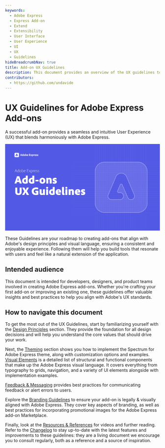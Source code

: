 ```yaml
---
keywords:
  - Adobe Express
  - Express Add-on 
  - Extend
  - Extensibility
  - User Interface
  - User Experience
  - UI
  - UX
  - Guidelines
hideBreadcrumbNav: true
title: Add-on UX Guidelines
description: This document provides an overview of the UX guidelines to follow when designing your Adobe Express add-on.
contributors:
  - https://github.com/undavide
---
```


# UX Guidelines for Adobe Express Add-ons

A successful add-on provides a seamless and intuitive User Experience (UX) that blends harmoniously with Adobe Express.

![](./img/introduction_cover.png)

These Guidelines are your roadmap to creating add-ons that align with Adobe's design principles and visual language, ensuring a consistent and enjoyable experience. Following them will help you build tools that resonate with users and feel like a natural extension of the application.

## Intended audience

This document is intended for developers, designers, and product teams involved in creating Adobe Express add-ons. Whether you're crafting your first add-on or improving an existing one, these guidelines offer valuable insights and best practices to help you align with Adobe's UX standards.

## How to navigate this document

To get the most out of the UX Guidelines, start by familiarizing yourself with the [Design Principles](design_principles.md) section. They provide the foundation for all design decisions and will help you understand the core values that should drive your work.

Next, the [Theming](theming.md) section shows you how to implement the Spectrum for Adobe Express theme, along with customization options and examples. [Visual Elements](./visual_elements.md) is a detailed list of structural and functional components that make up the Adobe Express visual language. It covers everything from typography to grids, navigation, and a variety of UI elements alongside with implementation examples.

[Feedback & Messaging](feedback_and_messaging.md) provides best practices for communicating feedback or alert errors to users. 

<!-- The [Mobile UX](mobile_ux.md) section offers guidance on how to format content for mobile devices so that the user experience is consistent across all platforms. -->

Explore the [Branding Guidelines](branding_guidelines.md) to ensure your add-on is legally & visually aligned with Adobe Express. They cover key aspects of branding, as well as best practices for incorporating promotional images for the Adobe Express add-on Marketplace.

Finally, look at the [Resources & References](./resources_and_references.md) for videos and further reading. Refer to the [Changelog](./changelog.md) to stay up-to-date with the latest features and improvements to these guidelines: they are a living document we encourage you to consult regularly, both as a reference and a source of inspiration.
